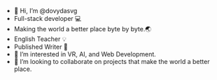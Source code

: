 - 👋 Hi, I’m @dovydasvg
- Full-stack developer 💻
- Making the world a better place byte by byte.🌏
- English Teacher 💡
- Published Writer 📖
- 👀 I’m interested in VR, AI, and Web Development.
- 💞️ I’m looking to collaborate on projects that make the world a better place.
